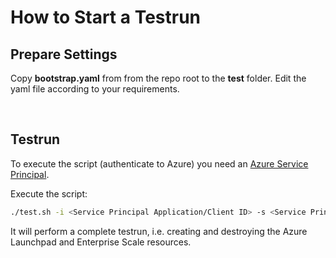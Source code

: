 # How to Start a Testrun
## Prepare Settings

Copy **bootstrap.yaml** from from the repo root to the **test** folder. Edit the yaml file according to your requirements.

</br>

## Testrun
To execute the script (authenticate to Azure) you need an [Azure Service Principal](https://learn.microsoft.com/en-us/azure/active-directory/develop/howto-create-service-principal-portal).

Execute the script:

```bash
./test.sh -i <Service Principal Application/Client ID> -s <Service Principal Application/Client Secret>
```

It will perform a complete testrun, i.e. creating and destroying the Azure Launchpad and Enterprise Scale resources.